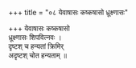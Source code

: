 +++
title = "०८ येवाषासः कष्कषासो ध्रूक्ष्णासः"

+++
येवाषासः कष्कषासो  
ध्रूक्ष्णासः शिपवित्नवः ।  
दृष्टश् च हन्यतां क्रिमिर्  
अदृष्टश् चोत हन्यताम् ॥